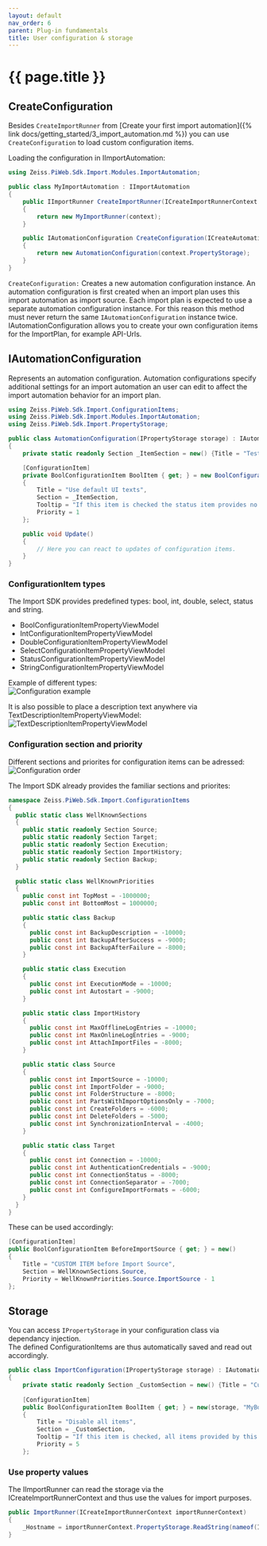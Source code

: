 ```yaml
---
layout: default
nav_order: 6
parent: Plug-in fundamentals
title: User configuration & storage
---
```


<!---
Ziele:
- aufzeigen, wie Auto Importer UI um Konfigurationselemente erweitert werden kann und wie Einstellungen gespeichert werden

Inhalt:
- mitgelieferte Elemente beschreiben
- auf Beispiel-Plug-in verweisen
- Storage bzw. Speicherung der Einstellungen erklären
--->

# {{ page.title }}

## CreateConfiguration
Besides `CreateImportRunner` from [Create your first import automation]({% link docs/getting_started/3_import_automation.md %}) you can use `CreateConfiguration` to load custom configuration items.

Loading the configuration in IImportAutomation:
```c#
using Zeiss.PiWeb.Sdk.Import.Modules.ImportAutomation;

public class MyImportAutomation : IImportAutomation
{
    public IImportRunner CreateImportRunner(ICreateImportRunnerContext context)
    {
        return new MyImportRunner(context);
    }

    public IAutomationConfiguration CreateConfiguration(ICreateAutomationConfigurationContext context)
    {
        return new AutomationConfiguration(context.PropertyStorage);
    }
}
```

`CreateConfiguration:` Creates a new automation configuration instance. An automation configuration is first created when an import plan uses this import automation as import source. Each import plan is expected to use a separate automation configuration instance. For this reason this method must never return the same `IAutomationConfiguration` instance twice.\
IAutomationConfiguration allows you to create your own configuration items for the ImportPlan, for example API-Urls.

## IAutomationConfiguration
Represents an automation configuration. Automation configurations specify additional settings for an import automation an user can edit to affect the import automation behavior for an import plan.

```c#
using Zeiss.PiWeb.Sdk.Import.ConfigurationItems;
using Zeiss.PiWeb.Sdk.Import.Modules.ImportAutomation;
using Zeiss.PiWeb.Sdk.Import.PropertyStorage;

public class AutomationConfiguration(IPropertyStorage storage) : IAutomationConfiguration
{
    private static readonly Section _ItemSection = new() {Title = "Test section", Priority = 0};

    [ConfigurationItem]
    private BoolConfigurationItem BoolItem { get; } = new BoolConfigurationItem(storage, "BoolDisable", true)
    {
        Title = "Use default UI texts",
        Section = _ItemSection,
        Tooltip = "If this item is checked the status item provides no text and the default text is used",
        Priority = 1
    };

    public void Update()
    {
        // Here you can react to updates of configuration items.
    }
}
```

### ConfigurationItem types
The Import SDK provides predefined types: bool, int, double, select, status and string.
* BoolConfigurationItemPropertyViewModel
* IntConfigurationItemPropertyViewModel
* DoubleConfigurationItemPropertyViewModel
* SelectConfigurationItemPropertyViewModel
* StatusConfigurationItemPropertyViewModel
* StringConfigurationItemPropertyViewModel

Example of different types:\
![Configuration example](../../assets/images/plugin_fundamentals/6_config_example.png "Configuration example")

It is also possible to place a description text anywhere via TextDescriptionItemPropertyViewModel:\
![TextDescriptionItemPropertyViewModel](../../assets/images/plugin_fundamentals/6_textitem.png "TextDescriptionItemPropertyViewModel")

### Configuration section and priority
Different sections and priorites for configuration items can be adressed:\
![Configuration order](../../assets/images/plugin_fundamentals/6_config_order.png "Configuration order")

The Import SDK already provides the familiar sections and priorites:
```c#
namespace Zeiss.PiWeb.Sdk.Import.ConfigurationItems
{
  public static class WellKnownSections
  {
    public static readonly Section Source;
    public static readonly Section Target;
    public static readonly Section Execution;
    public static readonly Section ImportHistory;
    public static readonly Section Backup;
  }

  public static class WellKnownPriorities
  {
    public const int TopMost = -1000000;
    public const int BottomMost = 1000000;

    public static class Backup
    {
      public const int BackupDescription = -10000;
      public const int BackupAfterSuccess = -9000;
      public const int BackupAfterFailure = -8000;
    }

    public static class Execution
    {
      public const int ExecutionMode = -10000;
      public const int Autostart = -9000;
    }

    public static class ImportHistory
    {
      public const int MaxOfflineLogEntries = -10000;
      public const int MaxOnlineLogEntries = -9000;
      public const int AttachImportFiles = -8000;
    }

    public static class Source
    {
      public const int ImportSource = -10000;
      public const int ImportFolder = -9000;
      public const int FolderStructure = -8000;
      public const int PartsWithImportOptionsOnly = -7000;
      public const int CreateFolders = -6000;
      public const int DeleteFolders = -5000;
      public const int SynchronizationInterval = -4000;
    }

    public static class Target
    {
      public const int Connection = -10000;
      public const int AuthenticationCredentials = -9000;
      public const int ConnectionStatus = -8000;
      public const int ConnectionSeparator = -7000;
      public const int ConfigureImportFormats = -6000;
    }
  }
}
```

These can be used accordingly:
```c#
[ConfigurationItem]
public BoolConfigurationItem BeforeImportSource { get; } = new()
{
    Title = "CUSTOM ITEM before Import Source",
    Section = WellKnownSections.Source,
    Priority = WellKnownPriorities.Source.ImportSource - 1
};
```

## Storage
You can access `IPropertyStorage` in your configuration class via dependancy injection.\
The defined ConfigurationItems are thus automatically saved and read out accordingly.

```c#
public class ImportConfiguration(IPropertyStorage storage) : IAutomationConfiguration
{
    private static readonly Section _CustomSection = new() {Title = "Custom section", Priority = 3};
    
    [ConfigurationItem]
    public BoolConfigurationItem BoolItem { get; } = new(storage, "MyBool", false)
    {
        Title = "Disable all items",
        Section = _CustomSection,
        Tooltip = "If this item is checked, all items provided by this plug-in are in readonly mode.",
        Priority = 5
    };
```

### Use property values
The IImportRunner can read the storage via the ICreateImportRunnerContext and thus use the values for import purposes.
```c#
public ImportRunner(ICreateImportRunnerContext importRunnerContext)
{
    _Hostname = importRunnerContext.PropertyStorage.ReadString(nameof(ImportConfiguration.Hostname));
}
```

<!---
**TODO Priority erklären, niedrig zu hoch**
--->